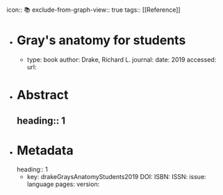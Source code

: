 icon:: 📚
exclude-from-graph-view:: true
tags:: [[Reference]]

- # Gray's anatomy for students
	- type: book
	  author: Drake, Richard L.
	  journal: 
	  date: 2019
	  accessed: 
	  url:
- # Abstract
  heading:: 1
	-
- # Metadata
  heading:: 1
	- key: drakeGraysAnatomyStudents2019
	  DOI: 
	  ISBN: 
	  ISSN: 
	  issue: 
	  language 
	  pages: 
	  version: